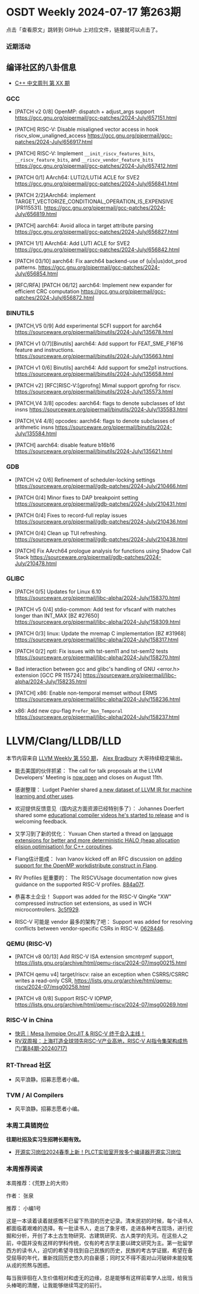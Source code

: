 # OSDT Weekly 2024-07-17 第263期

点击「查看原文」跳转到 GitHub 上对应文件，链接就可以点击了。

### 近期活动

## 编译社区的八卦信息

- [C++ 中文周刊 第 XX 期]()

### GCC

- [PATCH v2 0/8] OpenMP: dispatch + adjust_args support
  https://gcc.gnu.org/pipermail/gcc-patches/2024-July/657151.html

- [PATCH] RISC-V: Disable misaligned vector access in hook riscv_slow_unaligned_access
  https://gcc.gnu.org/pipermail/gcc-patches/2024-July/656917.html

- [PATCH] RISC-V: Implement `__init_riscv_features_bits`, `__riscv_feature_bits`, and `__riscv_vendor_feature_bits`
  https://gcc.gnu.org/pipermail/gcc-patches/2024-July/657412.html

- [PATCH 0/1] AArch64: LUTI2/LUTI4 ACLE for SVE2
  https://gcc.gnu.org/pipermail/gcc-patches/2024-July/656841.html

- [PATCH 2/2]AArch64: implement TARGET_VECTORIZE_CONDITIONAL_OPERATION_IS_EXPENSIVE  [PR115531].
  https://gcc.gnu.org/pipermail/gcc-patches/2024-July/656819.html

- [PATCH] aarch64: Avoid alloca in target attribute parsing
  https://gcc.gnu.org/pipermail/gcc-patches/2024-July/656827.html

- [PATCH 1/1] AArch64: Add LUTI ACLE for SVE2
  https://gcc.gnu.org/pipermail/gcc-patches/2024-July/656842.html

- [PATCH 03/10] aarch64: Fix aarch64 backend-use of (u|s|us)dot_prod patterns.
  https://gcc.gnu.org/pipermail/gcc-patches/2024-July/656854.html

- [RFC/RFA] [PATCH 06/12] aarch64: Implement new expander for efficient CRC computation
  https://gcc.gnu.org/pipermail/gcc-patches/2024-July/656872.html

### BINUTILS

- [PATCH,V5 0/9] Add experimental SCFI support for aarch64
  https://sourceware.org/pipermail/binutils/2024-July/135678.html

- [PATCH v1 0/7][Binutils] aarch64: Add support for FEAT_SME_F16F16 feature and instructions.
  https://sourceware.org/pipermail/binutils/2024-July/135663.html

- [PATCH v1 0/6] Binutils] aarch64: Add support for sme2p1 instructions.
  https://sourceware.org/pipermail/binutils/2024-July/135658.html

- [PATCH v2] [RFC]RISC-V:[gprofng] Mimal support gprofng for riscv.
  https://sourceware.org/pipermail/binutils/2024-July/135573.html

- [PATCH,V4 3/8] opcodes: aarch64: flags to denote subclasses of ldst insns
  https://sourceware.org/pipermail/binutils/2024-July/135583.html

- [PATCH,V4 4/8] opcodes: aarch64: flags to denote subclasses of arithmetic insns
  https://sourceware.org/pipermail/binutils/2024-July/135584.html

- [PATCH] aarch64: disable feature b16b16
  https://sourceware.org/pipermail/binutils/2024-July/135621.html

### GDB

- [PATCH v2 0/6] Refinement of scheduler-locking settings
  https://sourceware.org/pipermail/gdb-patches/2024-July/210466.html

- [PATCH 0/4] Minor fixes to DAP breakpoint setting
  https://sourceware.org/pipermail/gdb-patches/2024-July/210431.html

- [PATCH 0/4] Fixes to record-full replay issues
  https://sourceware.org/pipermail/gdb-patches/2024-July/210436.html

- [PATCH 0/4] Clean up TUI refreshing.
  https://sourceware.org/pipermail/gdb-patches/2024-July/210438.html

- [PATCH] Fix AArch64 prologue analysis for functions using Shadow Call Stack
  https://sourceware.org/pipermail/gdb-patches/2024-July/210478.html

### GLIBC

- [PATCH 0/5] Updates for Linux 6.10
  https://sourceware.org/pipermail/libc-alpha/2024-July/158370.html

- [PATCH v5 0/4] stdio-common: Add test for vfscanf with matches longer than INT_MAX [BZ #27650]
  https://sourceware.org/pipermail/libc-alpha/2024-July/158309.html

- [PATCH 0/3] linux: Update the mremap C implementation [BZ #31968]
  https://sourceware.org/pipermail/libc-alpha/2024-July/158317.html

- [PATCH 0/2] nptl: Fix issues with tst-sem11 and tst-sem12 tests
  https://sourceware.org/pipermail/libc-alpha/2024-July/158270.html

- Bad interaction between gcc and glibc's handling of GNU <error.h> extension [GCC PR 115724]
  https://sourceware.org/pipermail/libc-alpha/2024-July/158235.html

- [PATCH] x86: Enable non-temporal memset without ERMS
  https://sourceware.org/pipermail/libc-alpha/2024-July/158236.html

- x86: Add new cpu-flag `Prefer_Non_Temporal`
  https://sourceware.org/pipermail/libc-alpha/2024-July/158237.html

# LLVM/Clang/LLDB/LLD

本节内容来自 [LLVM Weekly 第 550 期](http://llvmweekly.org/issue/550)，
[Alex Bradbury](https://www.linkedin.com/in/alex-bradbury/) 大哥持续稳定输出。

* 能去美国的伙伴抓紧： The call for talk proposals at the LLVM Developers' Meeting is [now open](https://discourse.llvm.org/t/2024-llvm-developers-meeting-call-for-talk-proposals/80045) and closes on August 11th.

* 感谢整理： Ludget Paehler shared [a new dataset of LLVM IR for machine learning and other uses](https://discourse.llvm.org/t/new-large-scale-dataset-of-llvm-ir-for-machine-learning-and-beyond/80094).

* 欢迎提供反馈意见（国内这方面资源已经特别多了）： Johannes Doerfert shared some [educational compiler videos he's started to release](https://discourse.llvm.org/t/educational-compiler-videos-first-try/80048) and is welcoming feedback.

* 又学习到了新的优化： Yuxuan Chen started a thread on [language extensions for better and more deterministic HALO (heap allocation elision optimisation) for C++ coroutines](https://discourse.llvm.org/t/language-extension-for-better-more-deterministic-halo-for-c-coroutines/80044).

* Flang估计能成： Ivan Ivanov kicked off an RFC discussion on [adding support for the OpenMP workdistribute construct in Flang](https://discourse.llvm.org/t/rfc-openmp-workdistribute-construct-implementation-in-flang/80124).

* RV Profiles 挺重要的： The RISCVUsage documentation now gives guidance on the supported RISC-V profiles.
  [884a07f](https://github.com/llvm/llvm-project/commit/884a07fee0ba).

* 恭喜本土企业！ Support was added for the RISC-V QingKe "XW" compressed instruction set extensions, as used in WCH microcontrollers.
  [3c5f929](https://github.com/llvm/llvm-project/commit/3c5f929ad093).

* RISC-V 可能是 vendor 最多的架构了吧： Support was added for resolving conflicts between vendor-specific CSRs in RISC-V. [0628446](https://github.com/llvm/llvm-project/commit/062844615db5).

### QEMU (RISC-V)

- [PATCH v8 00/13] Add RISC-V ISA extension smcntrpmf support,
  https://lists.gnu.org/archive/html/qemu-riscv/2024-07/msg00215.html

- [PATCH qemu v4] target/riscv: raise an exception when CSRRS/CSRRC writes a read-only CSR,
  https://lists.gnu.org/archive/html/qemu-riscv/2024-07/msg00258.html

- [PATCH v8 0/8] Support RISC-V IOPMP,
  https://lists.gnu.org/archive/html/qemu-riscv/2024-07/msg00269.html

### RISC-V in China

- [快讯｜Mesa llvmpipe OrcJIT & RISC-V 终于合入主线！](https://mp.weixin.qq.com/s/mlgZcAVUD8BGIGyA500sEg)
- [RV双周报：上海打造全球领先RISC-V产业高地，RISC-V AI指令集架构成热门(第84期-20240717)](https://mp.weixin.qq.com/s/wOfpIY1Ms-YOh1ghR_W7Gw)

### RT-Thread 社区

- 风平浪静。招募志愿者小编。

### TVM / AI Compilers

- 风平浪静。招募志愿者小编。

### 本周工具链岗位

**往期社招及实习生招聘长期有效。**

- [开源实习岗位2024春季上新！PLCT实验室开放多个编译器开源实习岗位](https://mp.weixin.qq.com/s/D-l7hE2S-21NCAZsVqPzMA)

### 本周推荐阅读

本周推荐：《荒野上的大师》

作者： 张泉

推荐： 小编1号

这是一本读着读着就感慨不已留下热泪的历史记录。清末民初的时候，每个读书人都面临着艰难的选择。有一批读书人，走出了象牙塔，走进各种考古现场，进行挖掘和分析，开创了本土古生物研究、古建筑研究、古人类学的先河。在这些人之前，中国并没有这样的学科传统，仅有的考古学主要以碑文研究为主。第一批留学西方的读书人，迫切的希望寻找到自己民族的历史，民族的考古学证据，希望在备受屈辱的年代，重新找回历史悠久的自豪感；同时又不得不面对山河破碎未能投笔从戎的煎熬与困惑。

每当我徘徊在人生价值相对和虚无的边缘，总是能够有这样前辈学人出现，给我当头棒喝的清醒，让我能够继续笃定的前行。
